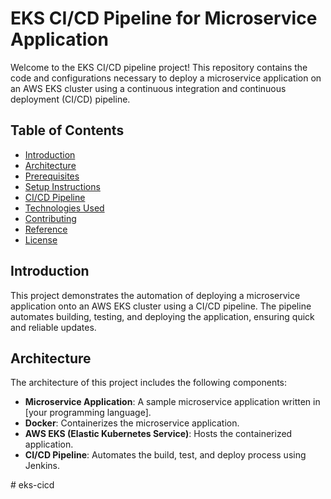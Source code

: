 # EKS CI/CD Pipeline for Microservice Application

Welcome to the EKS CI/CD pipeline project! This repository contains the code and configurations necessary to deploy a microservice application on an AWS EKS cluster using a continuous integration and continuous deployment (CI/CD) pipeline.

## Table of Contents

- [Introduction](#introduction)
- [Architecture](#architecture)
- [Prerequisites](#prerequisites)
- [Setup Instructions](#setup-instructions)
- [CI/CD Pipeline](#cicd-pipeline)
- [Technologies Used](#technologies-used)
- [Contributing](#contributing)
- [Reference](#reference)
- [License](#license)

## Introduction

This project demonstrates the automation of deploying a microservice application onto an AWS EKS cluster using a CI/CD pipeline. The pipeline automates building, testing, and deploying the application, ensuring quick and reliable updates.

## Architecture

The architecture of this project includes the following components:

- **Microservice Application**: A sample microservice application written in [your programming language].
- **Docker**: Containerizes the microservice application.
- **AWS EKS (Elastic Kubernetes Service)**: Hosts the containerized application.
- **CI/CD Pipeline**: Automates the build, test, and deploy process using Jenkins.

#   e k s - c i c d  
 